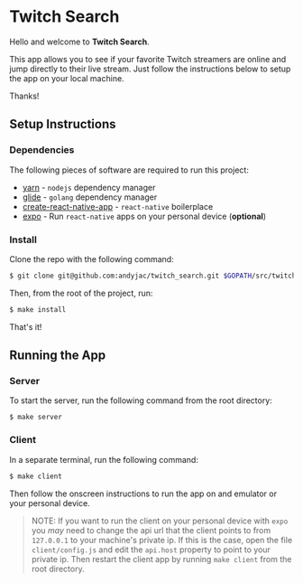 # Twitch Search

Hello and welcome to __Twitch Search__.

This app allows you to see if your favorite Twitch streamers are online and jump directly to their live stream. Just follow the instructions below to setup the app on your local machine.

Thanks!

## Setup Instructions

### Dependencies

The following pieces of software are required to run this project:

- [yarn](https://yarnpkg.com/en/docs/install) - `nodejs` dependency manager
- [glide](https://glide.sh/) - `golang` dependency manager
- [create-react-native-app](https://github.com/react-community/create-react-native-app) - `react-native` boilerplace
- [expo](https://expo.io/learn) - Run `react-native` apps on your personal device (__optional__)

### Install

Clone the repo with the following command:

```sh
$ git clone git@github.com:andyjac/twitch_search.git $GOPATH/src/twitch_search
```

Then, from the root of the project, run:

```sh
$ make install
```

That's it!

## Running the App

### Server

To start the server, run the following command from the root directory:

```
$ make server
```

### Client

In a separate terminal, run the following command:

```sh
$ make client
```

Then follow the onscreen instructions to run the app on and emulator or your personal device.

> NOTE: If you want to run the client on your personal device with `expo` you *may* need to change the api url that the client points to from `127.0.0.1` to your machine's private ip. If this is the case, open the file `client/config.js` and edit the `api.host` property to point to your private ip. Then restart the client app by running `make client` from the root directory.
